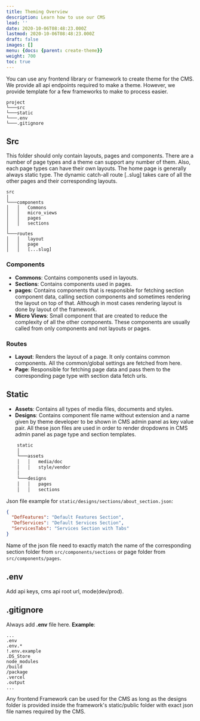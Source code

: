```yaml
---
title: Theming Overview
description: Learn how to use our CMS
lead: ''
date: 2020-10-06T08:48:23.000Z
lastmod: 2020-10-06T08:48:23.000Z
draft: false
images: []
menu: {docs: {parent: create-theme}}
weight: 700
toc: true
---
```


You can use any frontend library or framework to create theme for the CMS. We provide all api endpoints required to make
a theme. However, we provide template for a few frameworks to make to process easier.

    project
    └───src
    └───static
    └───.env
    └───.gitignore

## Src

This folder should only contain layouts, pages and components. There are a number of page types and a theme can support
any number of them. Also, each page types can have their own layouts. The home page is generally always static type.
The dynamic catch-all route [..slug] takes care of all the other pages and their corresponding layouts.

    src
    │
    └───components
    │   │   Commons
    │   │   micro_views
    │   │   pages
    │   │   sections
    │
    └───routes
    │   │   layout
    │   │   page
    │   │   [...slug]

### Components

-   **Commons**: Contains components used in layouts.
-   **Sections**: Contains components used in pages.
-   **pages**: Contains components that is responsible for fetching section component data,
    calling section components and sometimes rendering the layout on top of that. Although in most cases rendering layout
    is done by layout of the framework.
-   **Micro Views**: Small component that are created to reduce the complexity of all the other components. These components
    are usually called from only components and not layouts or pages.

### Routes

-   **Layout**: Renders the layout of a page. It only contains common components. All the common/global settings are fetched from here.
-   **Page**: Responsible for fetching page data and pass them to the corresponding page type with section data fetch urls.

## Static

-   **Assets**: Contains all types of media files, documents and styles.
-   **Designs**: Contains component file name without extension and a name given by theme developer to be shown in CMS
    admin panel as key value pair. All these json files are used in order to render dropdowns in CMS admin panel as page
    type and section templates.

```bash
    static
    │
    └───assets
    │   │   media/doc
    │   │   style/vendor
    │
    └───designs
    │   │   pages
    │   │   sections
```

Json file example for `static/designs/sections/about_section.json`:

```json
{
  "DefFeatures": "Default Features Section",
  "DefServices": "Default Services Section",
  "ServicesTabs": "Services Section with Tabs"
}
```

Name of the json file need to exactly match the name of the corresponding section folder from `src/components/sections` or page folder from `src/components/pages`.

## .env

Add api keys, cms api root url, mode(dev/prod).

## .gitignore

Always add **.env** file here.
**Example**:

```gitignore
...
.env
.env.*
!.env.example
.DS_Store
node_modules
/build
/package
.vercel
.output
...
```

Any frontend Framework can be used for the CMS as long as the designs folder is provided inside the framework's static/public folder with exact json file names required by the CMS.
